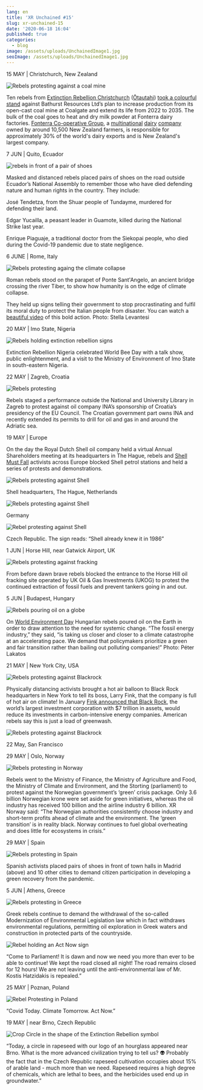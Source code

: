 ```yaml
---
lang: en
title: 'XR Unchained #15'
slug: xr-unchained-15
date: '2020-06-18 16:04'
published: true
categories:
  - blog
image: /assets/uploads/UnchainedImage1.jpg
seoImage: /assets/uploads/UnchainedImage1.jpg
---
```


15 MAY | Christchurch, New Zealand

![Rebels protesting against a coal mine](/assets/uploads/UnchainedImage1.jpg)

Ten rebels from [Extinction Rebellion Christchurch](https://www.facebook.com/XR.Chch/) ([Ōtautahi](https://www.facebook.com/XR.Chch/)) [took a colourful stand](https://www.youtube.com/watch?v=RScq_9ekt5o&feature=youtu.be) against Bathurst Resources Ltd’s plan to increase production from its open-cast coal mine at Coalgate and extend its life from 2022 to 2035. The bulk of the coal goes to heat and dry milk powder at Fonterra dairy factories. [Fonterra Co-operative Group](https://en.wikipedia.org/wiki/Fonterra), a [](https://en.wikipedia.org/wiki/New_Zealand) [multinational](https://en.wikipedia.org/wiki/Multinational_corporation) [dairy](https://en.wikipedia.org/wiki/Dairy) [company](https://en.wikipedia.org/wiki/Co-operative) owned by around 10,500 New Zealand farmers, is responsible for approximately 30% of the world's dairy exports and is New Zealand's largest company.

7 JUN | Quito, Ecuador

![rebels in front of a pair of shoes](/assets/uploads/UnchainedImage2.jpg)

Masked and distanced rebels placed pairs of shoes on the road outside Ecuador’s National Assembly to remember those who have died defending nature and human rights in the country. They include:

José Tendetza, from the Shuar people of Tundayme, murdered for defending their land.

Edgar Yucailla, a peasant leader in Guamote, killed during the National Strike last year.

Enrique Piaguaje, a traditional doctor from the Siekopai people, who died during the Covid-19 pandemic due to state negligence.

6 JUNE | Rome, Italy

![Rebels protesting againg the climate collapse](/assets/uploads/UnchainedImage3.jpg)

Roman rebels stood on the parapet of Ponte Sant'Angelo, an ancient bridge crossing the river Tiber, to show how humanity is on the edge of climate collapse.

They held up signs telling their government to stop procrastinating and fulfil its moral duty to protect the Italian people from disaster. You can watch a [beautiful video](https://www.facebook.com/ExtinctionRebellionRoma/videos/2324621394501185/) of this bold action. Photo: Stella Levantesi

20 MAY | Imo State, Nigeria

![Rebels holding extinction rebellion signs](/assets/uploads/UnchainedImage4.jpg)

Extinction Rebellion Nigeria celebrated World Bee Day with a talk show, public enlightenment, and a visit to the Ministry of Environment of Imo State in south-eastern Nigeria.

22 MAY | Zagreb, Croatia

![Rebels protesting](/assets/uploads/UnchainedImage5.jpg)

Rebels staged a performance outside the National and University Library in Zagreb to protest against oil company INA’s sponsorship of Croatia’s presidency of the EU Council. The Croatian government part owns INA and recently extended its permits to drill for oil and gas in and around the Adriatic sea.

19 MAY | Europe

On the day the Royal Dutch Shell oil company held a virtual Annual Shareholders meeting at its headquarters in The Hague, rebels and [Shell Must Fall](https://www.facebook.com/shellmustfall/) activists across Europe blocked Shell petrol stations and held a series of protests and demonstrations.

![Rebels protesting against Shell](/assets/uploads/Unchained6.jpg)

Shell headquarters, The Hague, Netherlands

![Rebels protesting against Shell](/assets/uploads/UnchainedImage7.jpg)

Germany

![Rebel protesting against Shell](/assets/uploads/Unchainedimage8.jpg)

Czech Republic. The sign reads: “Shell already knew it in 1986”

1 JUN | Horse Hill, near Gatwick Airport, UK

![Rebels protesting against fracking](/assets/uploads/UnchainedImage9.jpg)

From before dawn brave rebels blocked the entrance to the Horse Hill oil fracking site operated by UK Oil & Gas Investments (UKOG) to protest the continued extraction of fossil fuels and prevent tankers going in and out.

5 JUN | Budapest, Hungary

![Rebels pouring oil on a globe](/assets/uploads/Unchainedimage10.jpg)

On [World Environment Day](https://www.worldenvironmentday.global/) Hungarian rebels poured oil on the Earth in order to draw attention to the need for systemic change. “The fossil energy industry,” they said, “is taking us closer and closer to a climate catastrophe at an accelerating pace. We demand that policymakers prioritize a green and fair transition rather than bailing out polluting companies!” Photo: Péter Lakatos

21 MAY | New York City, USA

![Rebels protesting against Blackrock](/assets/uploads/UnchainedImage11.jpg)

Physically distancing activists brought a hot air balloon to Black Rock headquarters in New York to tell its boss, Larry Fink, that the company is full of hot air on climate! In January [Fink announced that Black Rock](https://www.theguardian.com/environment/2020/jan/15/blackrock-climate-change-environment-divestment-coal), the world’s largest investment corporation with $7 trillion in assets, would reduce its investments in carbon-intensive energy companies. American rebels say this is just a load of greenwash.

![Rebels protesting against Blackrock](/assets/uploads/UnchainedImage12.jpg)

22 May, San Francisco

29 MAY | Oslo, Norway

![Rebels protesting in Norway](/assets/uploads/UnchainedImage13.jpg)

Rebels went to the Ministry of Finance, the Ministry of Agriculture and Food, the Ministry of Climate and Environment, and the Storting (parliament) to protest against the Norwegian government’s ‘green’ crisis package. Only 3.6 billion Norwegian krone were set aside for green initiatives, whereas the oil industry has received 100 billion and the airline industry 6 billion. XR Norway said: “The Norwegian authorities consistently choose industry and short-term profits ahead of climate and the environment. The ‘green transition’ is in reality black. Norway continues to fuel global overheating and does little for ecosystems in crisis.”

29 MAY | Spain

![Rebels protesting in Spain](/assets/uploads/UnchainedImage14.jpg)

Spanish activists placed pairs of shoes in front of town halls in Madrid (above) and 10 other cities to demand citizen participation in developing a green recovery from the pandemic.

5 JUN | Athens, Greece

![Rebels protesting in Greece](/assets/uploads/UnchainedImage15.jpg)

Greek rebels continue to demand the withdrawal of the so-called Modernization of Environmental Legislation law which in fact withdraws environmental regulations, permitting oil exploration in Greek waters and construction in protected parts of the countryside.

![Rebel holding an Act Now sign](/assets/uploads/UnchainedImage16.jpg)

“Come to Parliament! It is dawn and now we need you more than ever to be able to continue! We kept the road closed all night! The road remains closed for 12 hours! We are not leaving until the anti-environmental law of Mr. Kostis Hatzidakis is repealed.”

25 MAY | Poznan, Poland

![Rebel Protesting in Poland](/assets/uploads/UnchainedImage17.jpg)

“Covid Today. Climate Tomorrow. Act Now.”

19 MAY | near Brno, Czech Republic

![Crop Circle in the shape of the Extinction Rebellion symbol](/assets/uploads/UnchianedImage18.jpg)

“Today, a circle in rapeseed with our logo of an hourglass appeared near Brno. What is the more advanced civilization trying to tell us? 👽 Probably the fact that in the Czech Republic rapeseed cultivation occupies about 15% of arable land - much more than we need. Rapeseed requires a high degree of chemicals, which are lethal to bees, and the herbicides used end up in groundwater.”
